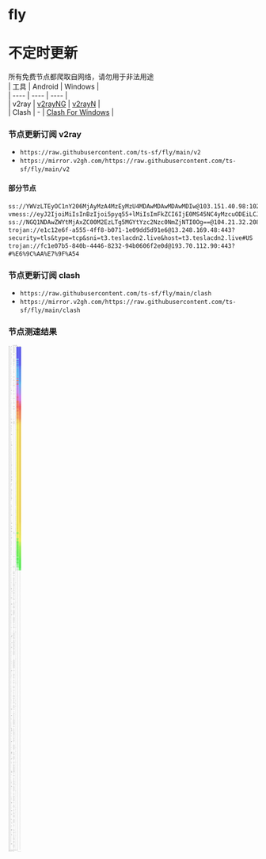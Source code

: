 # fly
# 不定时更新
所有免费节点都爬取自网络，请勿用于非法用途  
|  工具  | Android  | Windows  |  
|  ----  | ----   | ----  |  
| v2ray  | [v2rayNG](https://github.com/2dust/v2rayNG/releases) | [v2rayN](https://github.com/2dust/v2rayN/releases) |  
| Clash  | - | [Clash For Windows](https://github.com/2dust/clashN/releases) | 
  
### 节点更新订阅  v2ray
- `https://raw.githubusercontent.com/ts-sf/fly/main/v2`  
- `https://mirror.v2gh.com/https://raw.githubusercontent.com/ts-sf/fly/main/v2`  

#### 部分节点  
``` 
ss://YWVzLTEyOC1nY206MjAyMzA4MzEyMzU4MDAwMDAwMDAwMDIw@103.151.40.98:1020#%E6%9C%AA%E7%9F%A5
vmess://eyJ2IjoiMiIsInBzIjoi5pyq55+lMiIsImFkZCI6IjE0MS45NC4yMzcuODEiLCJwb3J0IjoiODQ0MiIsImlkIjoiNjBkZjRlYzYtNzUwNi00MDdlLTk5OGUtYjE1MzlmYzA2MzBmIiwiYWlkIjoiMCIsInNjeSI6ImF1dG8iLCJuZXQiOiJ0Y3AiLCJ0eXBlIjoiaHR0cCIsImhvc3QiOiJzb3VyY2Vmb3JnZS5uZXQiLCJwYXRoIjoiLyIsInRscyI6IiIsInNuaSI6IiIsInRlc3RfbmFtZSI6IjIifQ==
ss://NGQ1NDAwZWYtMjAxZC00M2EzLTg5MGYtYzc2Nzc0NmZjNTI0Og==@104.21.32.208:443#%E6%9C%AA%E7%9F%A53
trojan://e1c12e6f-a555-4ff8-b071-1e09dd5d91e6@13.248.169.48:443?security=tls&type=tcp&sni=t3.teslacdn2.live&host=t3.teslacdn2.live#US
trojan://fc1e07b5-840b-4446-8232-94b0606f2e0d@193.70.112.90:443?#%E6%9C%AA%E7%9F%A54
```
### 节点更新订阅  clash
- `https://raw.githubusercontent.com/ts-sf/fly/main/clash`  
- `https://mirror.v2gh.com/https://raw.githubusercontent.com/ts-sf/fly/main/clash`  

### 节点测速结果
![image](traffic.png)
